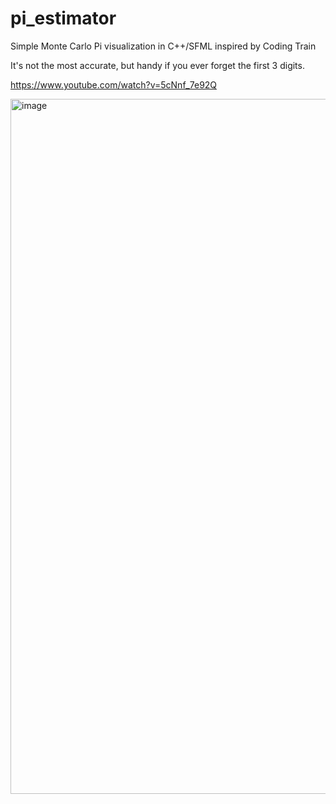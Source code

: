 # pi_estimator

Simple Monte Carlo Pi visualization in C++/SFML inspired by Coding Train

It's not the most accurate, but handy if you ever forget the first 3 digits.

https://www.youtube.com/watch?v=5cNnf_7e92Q

<img width="1112" alt="image" src="https://github.com/PeterSalnikov/pi_estimator/assets/76726209/d63fb673-148b-4c66-add0-0e2bb1711bce">
